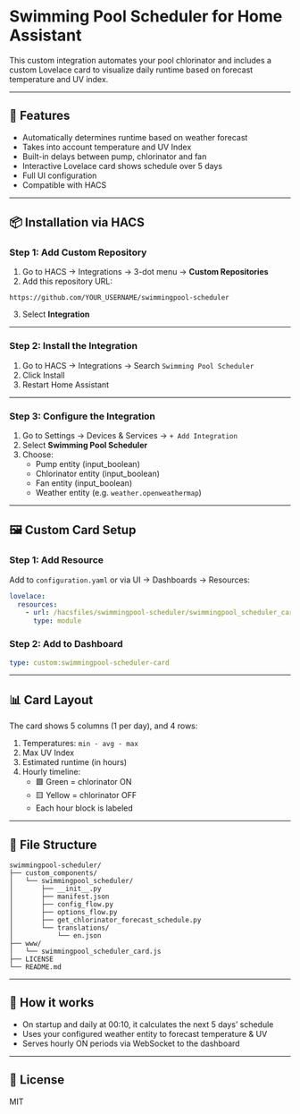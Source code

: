 # Swimming Pool Scheduler for Home Assistant

This custom integration automates your pool chlorinator and includes a custom Lovelace card to visualize daily runtime based on forecast temperature and UV index.

---

## 🔧 Features
- Automatically determines runtime based on weather forecast
- Takes into account temperature and UV Index
- Built-in delays between pump, chlorinator and fan
- Interactive Lovelace card shows schedule over 5 days
- Full UI configuration
- Compatible with HACS

---

## 📦 Installation via HACS

### Step 1: Add Custom Repository

1. Go to HACS → Integrations → 3-dot menu → **Custom Repositories**
2. Add this repository URL:
```
https://github.com/YOUR_USERNAME/swimmingpool-scheduler
```
3. Select **Integration**

---

### Step 2: Install the Integration

1. Go to HACS → Integrations → Search `Swimming Pool Scheduler`
2. Click Install
3. Restart Home Assistant

---

### Step 3: Configure the Integration

1. Go to Settings → Devices & Services → `+ Add Integration`
2. Select **Swimming Pool Scheduler**
3. Choose:
   - Pump entity (input_boolean)
   - Chlorinator entity (input_boolean)
   - Fan entity (input_boolean)
   - Weather entity (e.g. `weather.openweathermap`)

---

## 🖼️ Custom Card Setup

### Step 1: Add Resource

Add to `configuration.yaml` or via UI → Dashboards → Resources:

```yaml
lovelace:
  resources:
    - url: /hacsfiles/swimmingpool-scheduler/swimmingpool_scheduler_card.js
      type: module
```

### Step 2: Add to Dashboard

```yaml
type: custom:swimmingpool-scheduler-card
```

---

## 📊 Card Layout

The card shows 5 columns (1 per day), and 4 rows:

1. Temperatures: `min - avg - max`
2. Max UV Index
3. Estimated runtime (in hours)
4. Hourly timeline:
   - 🟩 Green = chlorinator ON
   - 🟨 Yellow = chlorinator OFF
   - Each hour block is labeled

---

## 📁 File Structure

```
swimmingpool-scheduler/
├── custom_components/
│   └── swimmingpool_scheduler/
│       ├── __init__.py
│       ├── manifest.json
│       ├── config_flow.py
│       ├── options_flow.py
│       ├── get_chlorinator_forecast_schedule.py
│       └── translations/
│           └── en.json
├── www/
│   └── swimmingpool_scheduler_card.js
├── LICENSE
└── README.md
```

---

## 🧠 How it works

- On startup and daily at 00:10, it calculates the next 5 days’ schedule
- Uses your configured weather entity to forecast temperature & UV
- Serves hourly ON periods via WebSocket to the dashboard

---

## 📜 License

MIT